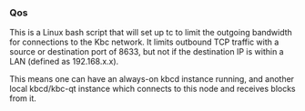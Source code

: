 ### Qos ###

This is a Linux bash script that will set up tc to limit the outgoing bandwidth for connections to the Kbc network. It limits outbound TCP traffic with a source or destination port of 8633, but not if the destination IP is within a LAN (defined as 192.168.x.x).

This means one can have an always-on kbcd instance running, and another local kbcd/kbc-qt instance which connects to this node and receives blocks from it.
